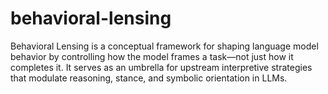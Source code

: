 # behavioral-lensing
Behavioral Lensing is a conceptual framework for shaping language model behavior by controlling how the model frames a task—not just how it completes it. It serves as an umbrella for upstream interpretive strategies that modulate reasoning, stance, and symbolic orientation in LLMs.
